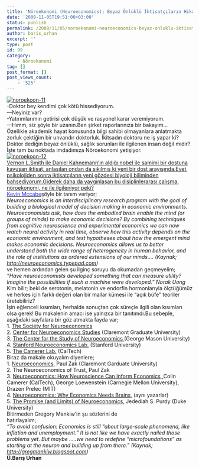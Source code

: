 ```yaml
---
title: 'Nöroekonomi (Neuroeconomics); Beyaz Önlüklü İktisatçıların Hikâyesi'
date: '2008-11-05T19:51:00+03:00'
status: publish
permalink: /2008/11/05/noroekonomi-neuroeconomics-beyaz-onluklu-iktisatcilarin-hikayesi
author: baris_urhan
excerpt: ''
type: post
id: 99
category:
    - Nöroekonomi
tag: []
post_format: []
post_views_count:
    - '525'
---
```

[![](http://46.137.161.244/wp-content/uploads/2008/11/noroekoon-11-300x136.jpg "noroekoon-11")](http://46.137.161.244/wp-content/uploads/2008/11/noroekoon-11.jpg)  
-Doktor bey kendimi çok kötü hissediyorum.  
—Neyiniz var?  
-Yatırımlarımın getirisi çok düşük ve rasyonel karar veremiyorum.  
—Hımm, siz şöyle bir uzanın.Ben şirket raporlarınıza bir bakayım…  
Özellikle akademik hayat konusunda bilgi sahibi olmayanlara anlatmakta zorluk çektiğim bir unvandır doktorluk. İkitsadın doktoru ne iş yapar ki? Doktor dediğin beyaz önlüklü, sağlık sorunları ile ilgilenen insan değil midir?  
İşte tam bu noktada imdadımıza Nöroekonomi yetişiyor.  
[![](http://46.137.161.244/wp-content/uploads/2008/11/noroekoon-12-300x87.jpg "noroekoon-12")](http://46.137.161.244/wp-content/uploads/2008/11/noroekoon-12.jpg)  
[Vernon L.Smith ile Daniel Kahnemann’ın aldığı nobel ile samimi bir dostuna kavuşan iktisat, anlaşılan ondan da sıkılmış ki yeni bir dost arayışında.Evet, psikolojiden sonra iktisatçıların yeni gözdesi biyoloji biliminden bahsediyorum.Giderek daha da yaygınlaşan bu disiplinlerarası çalışma, nöroekonomi, ne ile ilgileniyor peki?](http://46.137.161.244/wp-content/uploads/2008/11/noroekoon-12.jpg)  
[<span style="color: #3333ff;">Kevin Mccabe</span>](http://www2.blogger.com/%28http:/economics.gmu.edu/faculty/kmccabe.html%29)şöyle bir tanım veriyor;  
*Neuroeconomics is an interdisciplinary research program with the goal of building a biological model of decision making in economic environments. Neuroeconomists ask, how does the embodied brain enable the mind (or groups of minds) to make economic decisions? By combining techniques from cognitive neuroscience and experimental economics we can now watch neural activity in real time, observe how this activity depends on the economic environment, and test hypotheses about how the emergent mind makes economic decisions. Neuroeconomics allows us to better understand both the wide range of heterogeneity in human behavior, and the role of institutions as ordered extensions of our minds.… (Kaynak; http://neuroeconomics.typepad.com)*  
ve hemen ardından gelen şu ilginç soruyu da okumadan geçmeyelim;  
*“Have neuroeconomists developed something that can measure utility? Imagine the possibilities if such a machine were developed.” Norak Uong*  
Kim bilir; beki de serotonin, melatonin ve endorfin hormonlarıyla ölçtüğümüz ve herkes için farklı değeri olan bir mallar kümesi ile “açık büfe” teoriler üretebiliriz?  
İşin eğlenceli kısımları, herhalde sonuçtan çok süreçle ilgili olan kısımları olsa gerek! Bu makalenin amacı ise yalnızca bir tanıtımdı.Bu sebeple, aşağıdaki sayfalara bir göz atmakta fayda var;  
1\. [The Society for Neuroeconomics](http://www.neuroeconomics.org/)  
2.<span style="color: #3333ff;"> </span>[Center for Neuroeconomics Studies](http://www.neuroeconomicstudies.org/) (Claremont Graduate University)  
3\. [The Center for the Study of Neuroeconomics ](http://www.neuroeconomics.net/)(George Mason University)  
4\. [Stanford Neuroeconomics Lab.](http://neuroeconlab.stanford.edu/) (Stanford University)  
5\. [The Camerer Lab.](http://www.neuro-economics.org/) (CalTech)  
Biraz da makale okuyalım diyenlere;  
1\. [Neuroeconomics,](http://papers.ssrn.com/sol3/papers.cfm?a%20bstract_id=595201) Paul Zak (Claremont Garduate University)  
2.<a> The Neuroeconomics of Trust</a>[,](http://papers.ssrn.com/sol3/papers.cfm?a%20bstract_id=764944) Paul Zak  
3\. [Neuroeconomics: How Neuroscience Can Inform Economics, ](http://papers.ssrn.com/sol3/papers.cfm?a%20bstract_id=590965)Colin Camerer (CalTech), George Loewenstein (Carnegie Mellon University), Drazen Prelec (MIT)  
4.<a> </a>[Neuroeconomics: Why Economics Needs Brains](http://papers.ssrn.com/sol3/papers.cfm?a%20bstract_id=623342)[,](http://papers.ssrn.com/sol3/papers.cfm?a%20bstract_id=623342) (aynı yazarlar)  
5\. [The Promise (and Limits) of Neuroeconomics,](http://papers.ssrn.com/sol3/papers.cfm?a%20bstract_id=926138) Jedediah S. Purdy (Duke University)  
Bitirmeden Gregory Mankiw’in şu sözlerini de  
hatırlayalım;  
*“To avoid confusion: Economics is still “about large-scale phenomena, like inflation and unemployment.” It is not like we have exactly nailed those problems yet. But maybe …..we need to redefine “microfoundations” as starting at the neuron and building up from there.” (Kaynak; http://gregmankiw.blogspot.com)*  
 **Ü.Barış Urhan**